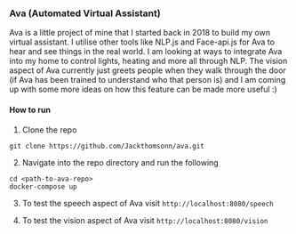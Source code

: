 ### Ava (Automated Virtual Assistant)

Ava is a little project of mine that I started back in 2018 to build my own virtual assistant. I utilise other tools like NLP.js and Face-api.js for Ava to hear and see things in the real world. I am looking at ways to integrate Ava into my home to control lights, heating and more all through NLP. The vision aspect of Ava currently just greets people when they walk through the door (if Ava has been trained to understand who that person is) and I am coming up with some more ideas on how this feature can be made more useful :)

#### How to run

1. Clone the repo
```
git clone https://github.com/Jackthomsonn/ava.git
```

2. Navigate into the repo directory and run the following
```
cd <path-to-ava-repo>
docker-compose up
```

3. To test the speech aspect of Ava visit `http://localhost:8080/speech`

4. To test the vision aspect of Ava visit `http://localhost:8080/vision`
